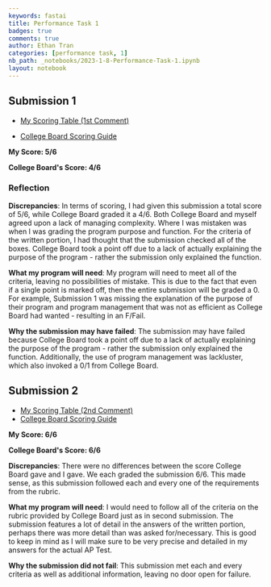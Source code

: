```yaml
---
keywords: fastai
title: Performance Task 1
badges: true
comments: true
author: Ethan Tran
categories: [performance task, 1]
nb_path: _notebooks/2023-1-8-Performance-Task-1.ipynb
layout: notebook
---
```


<!--
#################################################
### THIS FILE WAS AUTOGENERATED! DO NOT EDIT! ###
#################################################
# file to edit: _notebooks/2023-1-8-Performance-Task-1.ipynb
-->

<div class="container" id="notebook-container">
        
<div class="cell border-box-sizing text_cell rendered"><div class="inner_cell">
<div class="text_cell_render border-box-sizing rendered_html">
<h2 id="Submission-1">Submission 1<a class="anchor-link" href="#Submission-1"> </a></h2><ul>
<li><p><a href="https://github.com/realethantran/fastpages_EthanT/issues/22">My Scoring Table (1st Comment)</a></p>
</li>
<li><p><a href="https://drive.google.com/file/d/1heOeGcmxqTjG4Hqf0Vi1YFUZt_Trs_CE/view">College Board Scoring Guide</a></p>
</li>
</ul>
<p><strong>My Score: 5/6</strong></p>
<p><strong>College Board's Score: 4/6</strong></p>
<h3 id="Reflection">Reflection<a class="anchor-link" href="#Reflection"> </a></h3><p><strong>Discrepancies</strong>: In terms of scoring, I had given this submission a total score of 5/6, while College Board graded it a 4/6. Both College Board and myself agreed upon a lack of managing complexity. Where I was mistaken was when I was grading the program purpose and function. For the criteria of the written portion, I had thought that the submission checked all of the boxes. College Board took a point off due to a lack of actually explaining the purpose of the program - rather the submission only explained the function.</p>
<p><strong>What my program will need</strong>: My program will need to meet all of the criteria, leaving no possibilities of mistake. This is due to the fact that even if a single point is marked off, then the entire submission will be graded a 0. For example, Submission 1 was missing the explanation of the purpose of their program and program management that was not as efficient as College Board had wanted - resulting in an F/Fail.</p>
<p><strong>Why the submission may have failed</strong>: The submission may have failed because College Board took a point off due to a lack of actually explaining the purpose of the program - rather the submission only explained the function. Additionally, the use of program management was lackluster, which also invoked a 0/1 from College Board.</p>
<h2 id="Submission-2">Submission 2<a class="anchor-link" href="#Submission-2"> </a></h2><ul>
<li><a href="https://github.com/realethantran/fastpages_EthanT/issues/22">My Scoring Table (2nd Comment)</a></li>
<li><a href="https://drive.google.com/file/d/1h1BDVPlYfXE5Lg1AZ8VdWJf6erT3hQ4e/view">College Board Scoring Guide</a></li>
</ul>
<p><strong>My Score: 6/6</strong></p>
<p><strong>College Board's Score: 6/6</strong></p>
<p><strong>Discrepancies</strong>: There were no differences between the score College Board gave and I gave. We each graded the submission 6/6. This made sense, as this submission followed each and every one of the requirements from the rubric.</p>
<p><strong>What my program will need</strong>: I would need to follow all of the criteria on the rubric provided by College Board just as in second submission. The submission features a lot of detail in the answers of the written portion, perhaps there was more detail than was asked for/necessary. This is good to keep in mind as I will make sure to be very precise and detailed in my answers for the actual AP Test.</p>
<p><strong>Why the submission did not fail</strong>: This submission met each and every criteria as well as additional information, leaving no door open for failure.</p>

</div>
</div>
</div>
</div>
 

